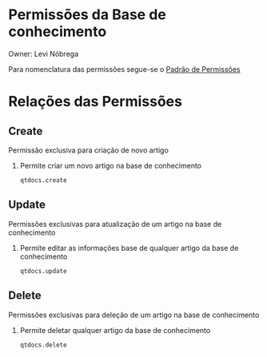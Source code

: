 # Permissões da Base de conhecimento

Owner: Levi Nóbrega

Para nomenclatura das permissões segue-se o [Padrão de Permissões](https://www.notion.so/Permiss-es-Naming-Convetion-em-desenvolvimento-37d59a55f38d43bba6631720ec8c8873?pvs=21)

# Relações das Permissões

## Create

Permissão exclusiva para criação de novo artigo

1. Permite criar um novo artigo na base de conhecimento
    
    `qtdocs.create`
    

## Update

Permissões exclusivas para atualização de um artigo na base de conhecimento

1. Permite editar as informações base de qualquer artigo da base de conhecimento
    
    `qtdocs.update`
    

## Delete

Permissões exclusivas para deleção de um artigo na base de conhecimento

1. Permite deletar qualquer artigo da base de conhecimento
    
    `qtdocs.delete`